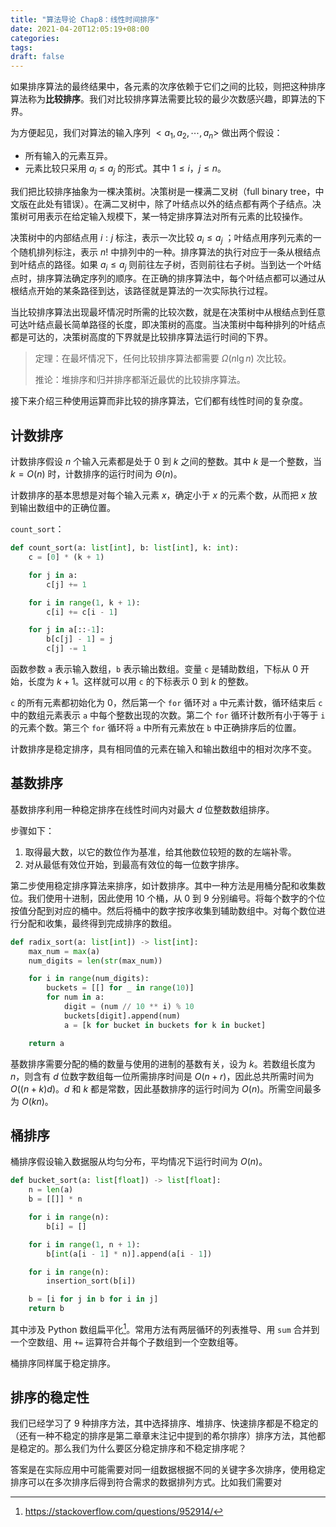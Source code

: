 ```yaml
---
title: "算法导论 Chap8：线性时间排序"
date: 2021-04-20T12:05:19+08:00
categories: 
tags: 
draft: false
---
```


如果排序算法的最终结果中，各元素的次序依赖于它们之间的比较，则把这种排序算法称为**比较排序**。我们对比较排序算法需要比较的最少次数感兴趣，即算法的下界。

为方便起见，我们对算法的输入序列 $<a_1, a_2, \cdots, a_n>$ 做出两个假设：
- 所有输入的元素互异。
- 元素比较只采用 $a_i \leqslant a_j$ 的形式。其中 $1 \leqslant i$，$j \leqslant n$。

我们把比较排序抽象为一棵决策树。决策树是一棵满二叉树（full binary tree，中文版在此处有错误）。在满二叉树中，除了叶结点以外的结点都有两个子结点。决策树可用表示在给定输入规模下，某一特定排序算法对所有元素的比较操作。

决策树中的内部结点用 $i:j$ 标注，表示一次比较 $a_i \leqslant a_j$ ；叶结点用序列元素的一个随机排列标注，表示 $n!$ 中排列中的一种。排序算法的执行对应于一条从根结点到叶结点的路径。如果  $a_i \leqslant a_j$ 则前往左子树，否则前往右子树。当到达一个叶结点时，排序算法确定序列的顺序。在正确的排序算法中，每个叶结点都可以通过从根结点开始的某条路径到达，该路径就是算法的一次实际执行过程。

当比较排序算法出现最坏情况时所需的比较次数，就是在决策树中从根结点到任意可达叶结点最长简单路径的长度，即决策树的高度。当决策树中每种排列的叶结点都是可达的，决策树高度的下界就是比较排序算法运行时间的下界。

>定理：在最坏情况下，任何比较排序算法都需要 $\Omega(n \lg n)$ 次比较。
>
>推论：堆排序和归并排序都渐近最优的比较排序算法。

接下来介绍三种使用运算而非比较的排序算法，它们都有线性时间的复杂度。

## 计数排序

计数排序假设 $n$ 个输入元素都是处于 $0$ 到 $k$ 之间的整数。其中 $k$ 是一个整数，当 $k = O(n)$ 时，计数排序的运行时间为 $\Theta(n)$。

计数排序的基本思想是对每个输入元素 $x$，确定小于 $x$ 的元素个数，从而把 $x$ 放到输出数组中的正确位置。

`count_sort`：

```python
def count_sort(a: list[int], b: list[int], k: int):
    c = [0] * (k + 1)

    for j in a:
        c[j] += 1

    for i in range(1, k + 1):
        c[i] += c[i - 1]

    for j in a[::-1]:
        b[c[j] - 1] = j
        c[j] -= 1
```

函数参数 `a` 表示输入数组，`b` 表示输出数组。变量 `c` 是辅助数组，下标从 $0$ 开始，长度为 $k + 1$。这样就可以用 `c` 的下标表示 $0$ 到 $k$ 的整数。

`c` 的所有元素都初始化为 $0$，然后第一个 `for` 循环对 `a` 中元素计数，循环结束后 `c` 中的数组元素表示 `a` 中每个整数出现的次数。第二个 `for` 循环计数所有小于等于 `i` 的元素个数。第三个 `for` 循环将 `a` 中所有元素放在 `b` 中正确排序后的位置。

计数排序是稳定排序，具有相同值的元素在输入和输出数组中的相对次序不变。

## 基数排序

基数排序利用一种稳定排序在线性时间内对最大 $d$ 位整数数组排序。

步骤如下：
1. 取得最大数，以它的数位作为基准，给其他数位较短的数的左端补零。
2. 对从最低有效位开始，到最高有效位的每一位数字排序。

第二步使用稳定排序算法来排序，如计数排序。其中一种方法是用桶分配和收集数位。我们使用十进制，因此使用 10 个桶，从 0 到 9 分别编号。将每个数字的个位按值分配到对应的桶中。然后将桶中的数字按序收集到辅助数组中。对每个数位进行分配和收集，最终得到完成排序的数组。

```python
def radix_sort(a: list[int]) -> list[int]:
    max_num = max(a)
    num_digits = len(str(max_num))

    for i in range(num_digits):
		buckets = [[] for _ in range(10)]
        for num in a:
            digit = (num // 10 ** i) % 10
            buckets[digit].append(num)
	        a = [k for bucket in buckets for k in bucket]

    return a
```

基数排序需要分配的桶的数量与使用的进制的基数有关，设为 $k$。若数组长度为 $n$，则含有 $d$ 位数字数组每一位所需排序时间是 $O(n + r)$，因此总共所需时间为 $O((n + k) d)$。$d$ 和 $k$ 都是常数，因此基数排序的运行时间为 $O(n)$。所需空间最多为 $O(kn)$。

## 桶排序

桶排序假设输入数据服从均匀分布，平均情况下运行时间为 $O(n)$。

```python
def bucket_sort(a: list[float]) -> list[float]:
    n = len(a)
    b = [[]] * n

    for i in range(n):
        b[i] = []

    for i in range(1, n + 1):
        b[int(a[i - 1] * n)].append(a[i - 1])

    for i in range(n):
        insertion_sort(b[i])

    b = [i for j in b for i in j]
    return b
```

其中涉及 Python 数组扁平化[^1]。常用方法有两层循环的列表推导、用 `sum` 合并到一个空数组、用 `+=` 运算符合并每个子数组到一个空数组等。

桶排序同样属于稳定排序。

## 排序的稳定性

我们已经学习了 9 种排序方法，其中选择排序、堆排序、快速排序都是不稳定的（还有一种不稳定的排序是第二章章末注记中提到的希尔排序）排序方法，其他都是稳定的。那么我们为什么要区分稳定排序和不稳定排序呢？

答案是在实际应用中可能需要对同一组数据根据不同的关键字多次排序，使用稳定排序可以在多次排序后得到符合需求的数据排列方式。比如我们需要对

[^1]: https://stackoverflow.com/questions/952914/